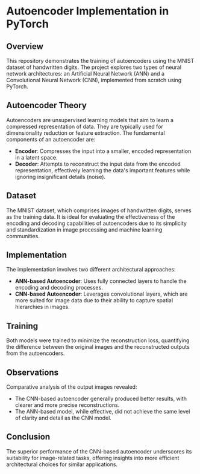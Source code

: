 # Autoencoder Implementation in PyTorch

## Overview
This repository demonstrates the training of autoencoders using the MNIST dataset of handwritten digits. The project explores two types of neural network architectures: an Artificial Neural Network (ANN) and a Convolutional Neural Network (CNN), implemented from scratch using PyTorch.

## Autoencoder Theory
Autoencoders are unsupervised learning models that aim to learn a compressed representation of data. They are typically used for dimensionality reduction or feature extraction. The fundamental components of an autoencoder are:
- **Encoder**: Compresses the input into a smaller, encoded representation in a latent space.
- **Decoder**: Attempts to reconstruct the input data from the encoded representation, effectively learning the data's important features while ignoring insignificant details (noise).

## Dataset
The MNIST dataset, which comprises images of handwritten digits, serves as the training data. It is ideal for evaluating the effectiveness of the encoding and decoding capabilities of autoencoders due to its simplicity and standardization in image processing and machine learning communities.

## Implementation
The implementation involves two different architectural approaches:
- **ANN-based Autoencoder**: Uses fully connected layers to handle the encoding and decoding processes.
- **CNN-based Autoencoder**: Leverages convolutional layers, which are more suited for image data due to their ability to capture spatial hierarchies in images.

## Training
Both models were trained to minimize the reconstruction loss, quantifying the difference between the original images and the reconstructed outputs from the autoencoders.

## Observations
Comparative analysis of the output images revealed:
- The CNN-based autoencoder generally produced better results, with clearer and more precise reconstructions.
- The ANN-based model, while effective, did not achieve the same level of clarity and detail as the CNN model.

## Conclusion
The superior performance of the CNN-based autoencoder underscores its suitability for image-related tasks, offering insights into more efficient architectural choices for similar applications.
